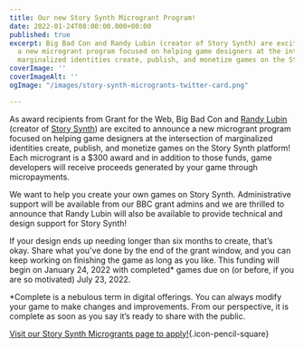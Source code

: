 ```yaml
---
title: Our new Story Synth Microgrant Program!
date: 2022-01-24T08:00:00.000+00:00
published: true
excerpt: Big Bad Con and Randy Lubin (creator of Story Synth) are excited to announce
  a new microgrant program focused on helping game designers at the intersection of
  marginalized identities create, publish, and monetize games on the Story Synth platform!
coverImage: ''
coverImageAlt: ''
ogImage: "/images/story-synth-microgrants-twitter-card.png"

---
```

As award recipients from Grant for the Web, Big Bad Con and [Randy Lubin](https://twitter.com/randylubin) (creator of [Story Synth](https://storysynth.org)) are excited to announce a new microgrant program focused on helping game designers at the intersection of marginalized identities create, publish, and monetize games on the Story Synth platform! Each microgrant is a $300 award and in addition to those funds, game developers will receive proceeds generated by your game through micropayments.

We want to help you create your own games on Story Synth. Administrative support will be available from our BBC grant admins and we are thrilled to announce that Randy Lubin will also be available to provide technical and design support for Story Synth!

If your design ends up needing longer than six months to create, that’s okay. Share what you've done by the end of the grant window, and you can keep working on finishing the game as long as you like. This funding will begin on January 24, 2022 with completed* games due on (or before, if you are so motivated) July 23, 2022.

\*Complete is a nebulous term in digital offerings. You can always modify your game to make changes and improvements. From our perspective, it is complete as soon as you say it’s ready to share with the public.

[Visit our Story Synth Microgrants page to apply!](/story-synth-microgrants){.icon-pencil-square}